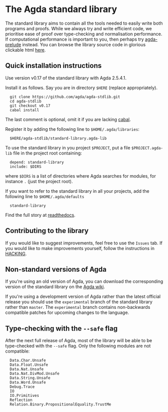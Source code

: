 The Agda standard library
=========================

The standard library aims to contain all the tools needed to easily
write both programs and proofs. While we always try and write efficient
code, we prioritise ease of proof over type-checking and normalisation
performance. If computational performance is important to you, then
perhaps try [agda-prelude](https://github.com/UlfNorell/agda-prelude)
instead. You can browse the library source code in glorious clickable
html [here](https://agda.github.io/agda-stdlib/README.html).

## Quick installation instructions

Use version v0.17 of the standard library with Agda 2.5.4.1.

Install it as follows. Say you are in directory `$HERE` (replace appropriately).
```
  git clone https://github.com/agda/agda-stdlib.git
  cd agda-stdlib
  git checkout v0.17
  cabal install
```
The last comment is optional, omit it if you are lacking [cabal](https://www.haskell.org/cabal/).

Register it by adding the following line to `$HOME/.agda/libraries`:
```
  $HERE/agda-stdlib/standard-library.agda-lib
```

To use the standard library in you project `$PROJECT`, put a file
`$PROJECT.agda-lib` file in the project root containing:
```
  depend: standard-library
  include: $DIRS
```
where `$DIRS` is a list of directories where Agda
searches for modules, for instance `.` (just the project root).

If you want to refer to the standard library in all your
projects, add the following line to `$HOME/.agda/defaults`
```
  standard-library
```

Find the full story at [readthedocs](http://agda.readthedocs.io/en/latest/tools/package-system.html).

## Contributing to the library

If you would like to suggest improvements, feel free to use the `Issues` tab.
If you would like to make improvements yourself, follow the instructions in
[HACKING](https://github.com/agda/agda-stdlib/blob/master/HACKING.md).

## Non-standard versions of Agda

If you're using an old version of Agda, you can download the corresponding version
of the standard library on the [Agda wiki](http://wiki.portal.chalmers.se/agda/pmwiki.php?n=Libraries.StandardLibrary).

If you're using a development version of Agda rather than the latest official release
you should use the `experimental` branch of the standard library rather than `master`.
The `experimental` branch contains non-backwards compatible patches for upcoming
changes to the language.

## Type-checking with the `--safe` flag

After the next full release of Agda, most of the library will be able to
be type-checked with the `--safe` flag. Only the following modules are
not compatible:
```
  Data.Char.Unsafe
  Data.Float.Unsafe
  Data.Nat.Unsafe
  Data.Nat.DivMod.Unsafe
  Data.String.Unsafe
  Data.Word.Unsafe
  Debug.Trace
  IO
  IO.Primitives
  Reflection
  Relation.Binary.PropositionalEquality.TrustMe
```
